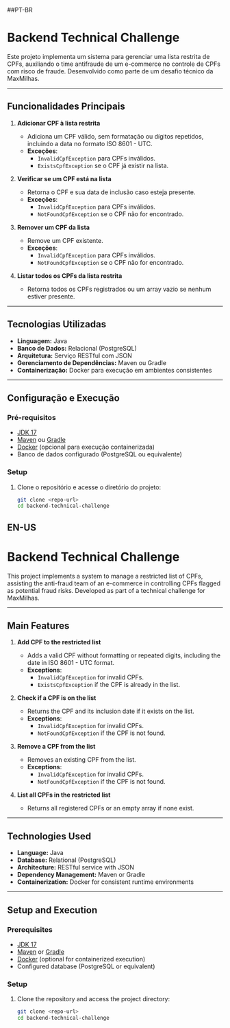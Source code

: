 ##PT-BR

# Backend Technical Challenge

Este projeto implementa um sistema para gerenciar uma lista restrita de CPFs, auxiliando o time antifraude de um e-commerce no controle de CPFs com risco de fraude. Desenvolvido como parte de um desafio técnico da MaxMilhas.

---

## Funcionalidades Principais

1. **Adicionar CPF à lista restrita**  
   - Adiciona um CPF válido, sem formatação ou dígitos repetidos, incluindo a data no formato ISO 8601 - UTC.
   - **Exceções**:
     - `InvalidCpfException` para CPFs inválidos.
     - `ExistsCpfException` se o CPF já existir na lista.

2. **Verificar se um CPF está na lista**  
   - Retorna o CPF e sua data de inclusão caso esteja presente.
   - **Exceções**:
     - `InvalidCpfException` para CPFs inválidos.
     - `NotFoundCpfException` se o CPF não for encontrado.

3. **Remover um CPF da lista**  
   - Remove um CPF existente.
   - **Exceções**:
     - `InvalidCpfException` para CPFs inválidos.
     - `NotFoundCpfException` se o CPF não for encontrado.

4. **Listar todos os CPFs da lista restrita**  
   - Retorna todos os CPFs registrados ou um array vazio se nenhum estiver presente.

---

## Tecnologias Utilizadas

- **Linguagem:** Java
- **Banco de Dados:** Relacional (PostgreSQL)
- **Arquitetura:** Serviço RESTful com JSON
- **Gerenciamento de Dependências:** Maven ou Gradle
- **Containerização:** Docker para execução em ambientes consistentes

---

## Configuração e Execução

### Pré-requisitos

- [JDK 17](https://jdk.java.net/17/)
- [Maven](https://maven.apache.org/) ou [Gradle](https://gradle.org/)
- [Docker](https://www.docker.com/) (opcional para execução containerizada)
- Banco de dados configurado (PostgreSQL ou equivalente)

### Setup

1. Clone o repositório e acesse o diretório do projeto:
   ```bash
   git clone <repo-url>
   cd backend-technical-challenge
## EN-US

# Backend Technical Challenge

This project implements a system to manage a restricted list of CPFs, assisting the anti-fraud team of an e-commerce in controlling CPFs flagged as potential fraud risks. Developed as part of a technical challenge for MaxMilhas.

---

## Main Features

1. **Add CPF to the restricted list**  
   - Adds a valid CPF without formatting or repeated digits, including the date in ISO 8601 - UTC format.
   - **Exceptions**:
     - `InvalidCpfException` for invalid CPFs.
     - `ExistsCpfException` if the CPF is already in the list.

2. **Check if a CPF is on the list**  
   - Returns the CPF and its inclusion date if it exists on the list.
   - **Exceptions**:
     - `InvalidCpfException` for invalid CPFs.
     - `NotFoundCpfException` if the CPF is not found.

3. **Remove a CPF from the list**  
   - Removes an existing CPF from the list.
   - **Exceptions**:
     - `InvalidCpfException` for invalid CPFs.
     - `NotFoundCpfException` if the CPF is not found.

4. **List all CPFs in the restricted list**  
   - Returns all registered CPFs or an empty array if none exist.

---

## Technologies Used

- **Language:** Java
- **Database:** Relational (PostgreSQL)
- **Architecture:** RESTful service with JSON
- **Dependency Management:** Maven or Gradle
- **Containerization:** Docker for consistent runtime environments

---

## Setup and Execution

### Prerequisites

- [JDK 17](https://jdk.java.net/17/)
- [Maven](https://maven.apache.org/) or [Gradle](https://gradle.org/)
- [Docker](https://www.docker.com/) (optional for containerized execution)
- Configured database (PostgreSQL or equivalent)

### Setup

1. Clone the repository and access the project directory:
   ```bash
   git clone <repo-url>
   cd backend-technical-challenge
   
